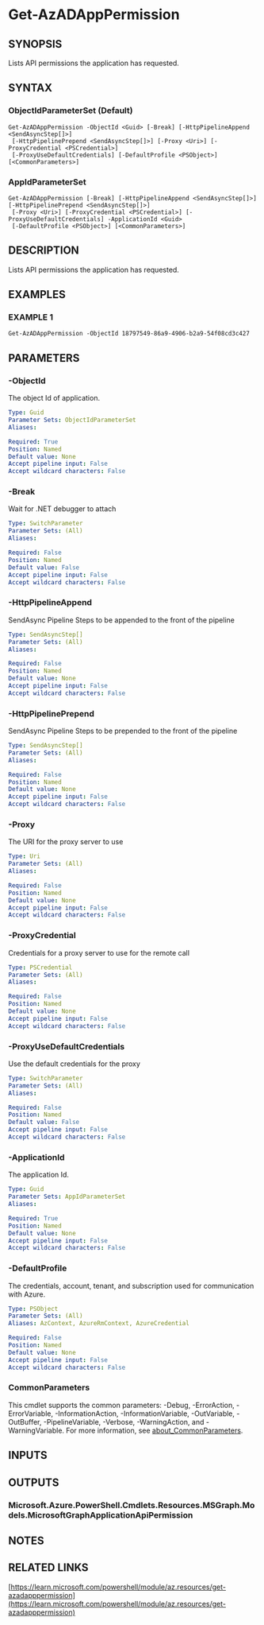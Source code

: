 ﻿---
external help file: Az.Resources-help.xml
Module Name: Az.Resources
online version: https://learn.microsoft.com/powershell/module/az.resources/get-azadapppermission
schema: 2.0.0
---

# Get-AzADAppPermission

## SYNOPSIS
Lists API permissions the application has requested.

## SYNTAX

### ObjectIdParameterSet (Default)
```
Get-AzADAppPermission -ObjectId <Guid> [-Break] [-HttpPipelineAppend <SendAsyncStep[]>]
 [-HttpPipelinePrepend <SendAsyncStep[]>] [-Proxy <Uri>] [-ProxyCredential <PSCredential>]
 [-ProxyUseDefaultCredentials] [-DefaultProfile <PSObject>] [<CommonParameters>]
```

### AppIdParameterSet
```
Get-AzADAppPermission [-Break] [-HttpPipelineAppend <SendAsyncStep[]>] [-HttpPipelinePrepend <SendAsyncStep[]>]
 [-Proxy <Uri>] [-ProxyCredential <PSCredential>] [-ProxyUseDefaultCredentials] -ApplicationId <Guid>
 [-DefaultProfile <PSObject>] [<CommonParameters>]
```

## DESCRIPTION
Lists API permissions the application has requested.

## EXAMPLES

### EXAMPLE 1
```
Get-AzADAppPermission -ObjectId 18797549-86a9-4906-b2a9-54f08cd3c427
```

## PARAMETERS

### -ObjectId
The object Id of application.

```yaml
Type: Guid
Parameter Sets: ObjectIdParameterSet
Aliases:

Required: True
Position: Named
Default value: None
Accept pipeline input: False
Accept wildcard characters: False
```

### -Break
Wait for .NET debugger to attach

```yaml
Type: SwitchParameter
Parameter Sets: (All)
Aliases:

Required: False
Position: Named
Default value: False
Accept pipeline input: False
Accept wildcard characters: False
```

### -HttpPipelineAppend
SendAsync Pipeline Steps to be appended to the front of the pipeline

```yaml
Type: SendAsyncStep[]
Parameter Sets: (All)
Aliases:

Required: False
Position: Named
Default value: None
Accept pipeline input: False
Accept wildcard characters: False
```

### -HttpPipelinePrepend
SendAsync Pipeline Steps to be prepended to the front of the pipeline

```yaml
Type: SendAsyncStep[]
Parameter Sets: (All)
Aliases:

Required: False
Position: Named
Default value: None
Accept pipeline input: False
Accept wildcard characters: False
```

### -Proxy
The URI for the proxy server to use

```yaml
Type: Uri
Parameter Sets: (All)
Aliases:

Required: False
Position: Named
Default value: None
Accept pipeline input: False
Accept wildcard characters: False
```

### -ProxyCredential
Credentials for a proxy server to use for the remote call

```yaml
Type: PSCredential
Parameter Sets: (All)
Aliases:

Required: False
Position: Named
Default value: None
Accept pipeline input: False
Accept wildcard characters: False
```

### -ProxyUseDefaultCredentials
Use the default credentials for the proxy

```yaml
Type: SwitchParameter
Parameter Sets: (All)
Aliases:

Required: False
Position: Named
Default value: False
Accept pipeline input: False
Accept wildcard characters: False
```

### -ApplicationId
The application Id.

```yaml
Type: Guid
Parameter Sets: AppIdParameterSet
Aliases:

Required: True
Position: Named
Default value: None
Accept pipeline input: False
Accept wildcard characters: False
```

### -DefaultProfile
The credentials, account, tenant, and subscription used for communication with Azure.

```yaml
Type: PSObject
Parameter Sets: (All)
Aliases: AzContext, AzureRmContext, AzureCredential

Required: False
Position: Named
Default value: None
Accept pipeline input: False
Accept wildcard characters: False
```

### CommonParameters
This cmdlet supports the common parameters: -Debug, -ErrorAction, -ErrorVariable, -InformationAction, -InformationVariable, -OutVariable, -OutBuffer, -PipelineVariable, -Verbose, -WarningAction, and -WarningVariable. For more information, see [about_CommonParameters](http://go.microsoft.com/fwlink/?LinkID=113216).

## INPUTS

## OUTPUTS

### Microsoft.Azure.PowerShell.Cmdlets.Resources.MSGraph.Models.MicrosoftGraphApplicationApiPermission
## NOTES

## RELATED LINKS

[https://learn.microsoft.com/powershell/module/az.resources/get-azadapppermission](https://learn.microsoft.com/powershell/module/az.resources/get-azadapppermission)


